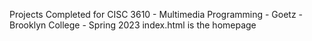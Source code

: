 Projects Completed for CISC 3610 - Multimedia Programming - Goetz -Brooklyn College - Spring 2023
index.html is the homepage
